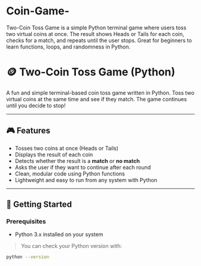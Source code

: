 # Coin-Game-
Two-Coin Toss Game is a simple Python terminal game where users toss two virtual coins at once. The result shows Heads or Tails for each coin, checks for a match, and repeats until the user stops. Great for beginners to learn functions, loops, and randomness in Python.








# 🪙 Two-Coin Toss Game (Python)

A fun and simple terminal-based coin toss game written in Python. Toss two virtual coins at the same time and see if they match. The game continues until you decide to stop!

---

## 🎮 Features

- Tosses two coins at once (Heads or Tails)
- Displays the result of each coin
- Detects whether the result is a **match** or **no match**
- Asks the user if they want to continue after each round
- Clean, modular code using Python functions
- Lightweight and easy to run from any system with Python

---

## 🚀 Getting Started

### Prerequisites

- Python 3.x installed on your system

> You can check your Python version with:
```bash
python --version
